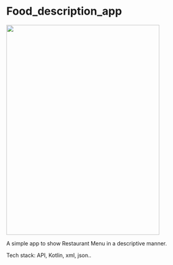 # Food_description_app
<img  src='Food_description_app/Screenshot_1.jpg' width="400" height="550" >

<br>
<p>A simple app to show Restaurant Menu in a
descriptive manner.</p>
<p>Tech stack: API, Kotlin, xml, json..</p>
